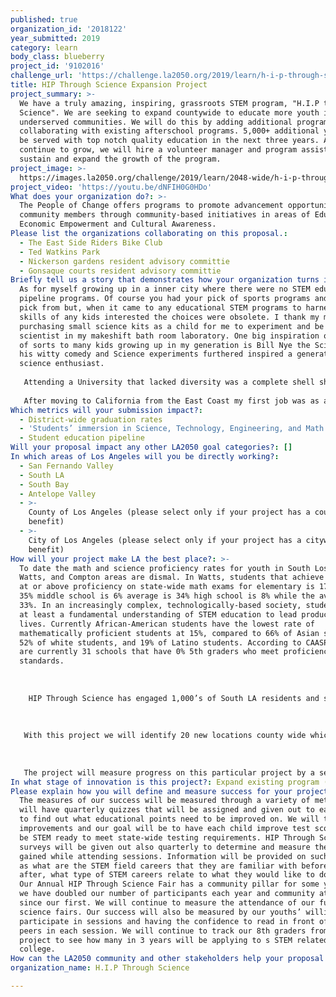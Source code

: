 ```yaml
---
published: true
organization_id: '2018122'
year_submitted: 2019
category: learn
body_class: blueberry
project_id: '9102016'
challenge_url: 'https://challenge.la2050.org/2019/learn/h-i-p-through-science/'
title: HIP Through Science Expansion Project
project_summary: >-
  We have a truly amazing, inspiring, grassroots STEM program, "H.I.P through
  Science". We are seeking to expand countywide to educate more youth in
  underserved communities. We will do this by adding additional programming and
  collaborating with existing afterschool programs. 5,000+ additional youth will
  be served with top notch quality education in the next three years. As we
  continue to grow, we will hire a volunteer manager and program assistant to
  sustain and expand the growth of the program.
project_image: >-
  https://images.la2050.org/challenge/2019/learn/2048-wide/h-i-p-through-science.jpg
project_video: 'https://youtu.be/dNFIH0G0HDo'
What does your organization do?: >-
  The People of Change offers programs to promote advancement opportunities for
  community members through community-based initiatives in areas of Education
  Economic Empowerment and Cultural Awareness.
Please list the organizations collaborating on this proposal.:
  - The East Side Riders Bike Club
  - Ted Watkins Park
  - Nickerson gardens resident advisory committie
  - Gonsaque courts resident advisory committie
Briefly tell us a story that demonstrates how your organization turns inspiration into impact.: >-
  As for myself growing up in a inner city where there were no STEM educational
  pipeline programs. Of course you had your pick of sports programs and teams to
  pick from but, when it came to any educational STEM programs to harness the
  skills of any kids interested the choices were obsolete. I thank my mother for
  purchasing small science kits as a child for me to experiment and be a mad
  scientist in my makeshift bath room laboratory. One big inspiration or mentor
  of sorts to many kids growing up in my generation is Bill Nye the Science guy
  his witty comedy and Science experiments furthered inspired a generation of
  science enthusiast. 
   
   Attending a University that lacked diversity was a complete shell shock especially when it came to STEM classes, being in classes with people from cultures I've only seen on tv was quite the experience. It became a burden when in our STEM labs (As a pre-med then geology then major at the time) no one wanted to partner up with me even in some instances some would triple up with a duo instead of partnering with me often times I'd partner with the professor or do a lab by myself. I ended switching after 3 years out of the STEM field major as a whole and graduated with African American Studies and Sociology.
   
   After moving to California from the East Coast my first job was as a Community Organizer in South LA (SPA 6) as a grassroots organizer for 3 years I noticed one of the obvious figures in poverty was education and lack of programs that provide quality relatable education. I started a small pilot STEM program watts which was well received and it allowed me to see first hand just how bad the educational problem is the community I was serving. I reached out to a few other local community leaders and we started a non profit focused on education, income, cultural awareness and health. This is where HIP Through Science was birthed. Out of the need for quality relatable STEM education in South LA, since its inception we have served the community and are inspiring 1,000's yearly. We will continue to upgrade our methods and tools and we hope that with your help we can deliver to and help cater to the children that wasn't to learn STEM!
Which metrics will your submission impact?:
  - District-wide graduation rates
  - 'Students’ immersion in Science, Technology, Engineering, and Math content'
  - Student education pipeline
Will your proposal impact any other LA2050 goal categories?: []
In which areas of Los Angeles will you be directly working?:
  - San Fernando Valley
  - South LA
  - South Bay
  - Antelope Valley
  - >-
    County of Los Angeles (please select only if your project has a countywide
    benefit)
  - >-
    City of Los Angeles (please select only if your project has a citywide
    benefit)
How will your project make LA the best place?: >-
  To date the math and science proficiency rates for youth in South Los Angeles,
  Watts, and Compton areas are dismal. In Watts, students that achieve a score
  at or above proficiency on state-wide math exams for elementary is 17% average
  35% middle school is 6% average is 34% high school is 8% while the average is
  33%. In an increasingly complex, technologically-based society, students need
  at least a fundamental understanding of STEM education to lead productive
  lives. Currently African-American students have the lowest rate of
  mathematically proficient students at 15%, compared to 66% of Asian students,
  52% of white students, and 19% of Latino students. According to CAASPP there
  are currently 31 schools that have 0% 5th graders who meet proficiency
  standards.
   
   
   
    HIP Through Science has engaged 1,000’s of South LA residents and students with your support we will continue to provide STEM education through community education events, Annual Science Fairs, and on-going weekly and summer HIP Through Science sessions. The time for positive change is now. We need additional funding and resources to build on this strong foundation. The HIP Through Science program can continue creating relatable education platforms for the children of South Los Angeles with your help.
   
   
   
   With this project we will identify 20 new locations county wide which qualify as low income and under represented and will partner with local afterschool and summer programs. Locations will provide space to learn and children, We will provide the structured STEM learning tools. Each site will meet twice a week for an hour and classes will include special guest, hands on teaching and a safe fun learning environment.
   
   
   
   The project will measure progress on this particular project by a series or select focus groups beginning and end of project. We will have progress surveys, end of session exams and subject quizzes. Also our annual pinnacle event the HIP Through Science fair will be used as a measurable tool by way of new ideas and new participation from local community students we've had some amazing ones in the pastvz.
In what stage of innovation is this project?: Expand existing program (expanding and continuing ongoing successful projects)
Please explain how you will define and measure success for your project.: >-
  The measures of our success will be measured through a variety of methods. We
  will have quarterly quizzes that will be assigned and given out to each site
  to find out what educational points need to be improved on. We will track the
  improvements and our goal will be to have each child improve test scores and
  be STEM ready to meet state-wide testing requirements. HIP Through Science
  surveys will be given out also quarterly to determine and measure the interest
  gained while attending sessions. Information will be provided on such topics
  as what are the STEM field careers that they are familiar with before and
  after, what type of STEM careers relate to what they would like to do in life.
  Our Annual HIP Through Science Fair has a community pillar for some years now;
  we have doubled our number of participants each year and community attendance
  since our first. We will continue to measure the attendance of our future
  science fairs. Our success will also be measured by our youths’ willingness to
  participate in sessions and having the confidence to read in front of other
  peers in each session. We will continue to track our 8th graders from this
  project to see how many in 3 years will be applying to s STEM related major in
  college.
How can the LA2050 community and other stakeholders help your proposal succeed?: []
organization_name: H.I.P Through Science

---
```

